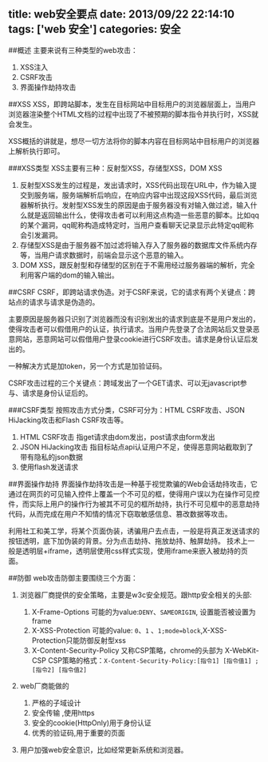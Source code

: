 title: web安全要点
date: 2013/09/22 22:14:10
tags: ['web 安全']
categories: 安全
---

##概述
主要来说有三种类型的web攻击：
1. XSS注入
2. CSRF攻击
3. 界面操作劫持攻击

##XSS
XSS，即跨站脚本，发生在目标网站中目标用户的浏览器层面上，当用户浏览器渲染整个HTML文档的过程中出现了不被预期的脚本指令并执行时，XSS就会发生。

XSS概括的讲就是，想尽一切方法将你的脚本内容在目标网站中目标用户的浏览器上解析执行即可。

###XSS类型
XSS主要有三种：反射型XSS，存储型XSS，DOM XSS
1. 反射型XSS发生的过程是，发出请求时，XSS代码出现在URL中，作为输入提交到服务端，服务端解析后响应，在响应内容中出现这段XSS代码，最后浏览器解析执行。发射型XSS发生的原因是由于服务器没有对输入做过滤，输入什么就是返回输出什么，使得攻击者可以利用这点构造一些恶意的脚本。比如qq的某个漏洞，qq昵称构造成特定时，当用户查看聊天记录显示此特定qq昵称会引发漏洞。
2. 存储型XSS是由于服务器不加过滤将输入存入了服务器的数据库文件系统内存等，当用户请求数据时，前端会显示这个恶意的输入。
3. DOM XSS，跟反射型和存储型的区别在于不需用经过服务器端的解析，完全利用客户端的dom的输入输出。

##CSRF
CSRF，即跨站请求伪造。对于CSRF来说，它的请求有两个关键点：跨站点的请求与请求是伪造的。

主要原因是服务器只识别了浏览器而没有识别发出的请求到底是不是用户发出的，使得攻击者可以假借用户的认证，执行请求。当用户先登录了合法网站后又登录恶意网站，恶意网站可以假借用户登录cookie进行CSRF攻击。请求是身份认证后发出的。

一种解决方式是加token，另一个方式是加验证码。

CSRF攻击过程的三个关键点：跨域发出了一个GET请求、可以无javascript参与、请求是身份认证后的。

###CSRF类型
按照攻击方式分类，CSRF可分为：HTML CSRF攻击、JSON HiJacking攻击和Flash CSRF攻击等。
1. HTML CSRF攻击 指get请求由dom发出，post请求由form发出
2. JSON HiJacking攻击  指目标站点api认证用户不足，使得恶意网站截取到了带有隐私的json数据
3. 使用flash发送请求

##界面操作劫持
界面操作劫持攻击是一种基于视觉欺骗的Web会话劫持攻击，它通过在网页的可见输入控件上覆盖一个不可见的框，使得用户误以为在操作可见控件，而实际上用户的操作行为被其不可见的框所劫持，执行不可见框中的恶意劫持代码，从而完成在用户不知情的情况下窃取敏感信息、篡改数据等攻击。

利用社工和美工学，将某个页面伪装，诱骗用户去点击，一般是将真正发送请求的按钮透明，底下加伪装的背景。分为点击劫持、拖放劫持、触屏劫持。
技术上一般是透明层+iframe，透明层使用css样式实现，使用iframe来嵌入被劫持的页面。

##防御
web攻击防御主要围绕三个方面：
1. 浏览器厂商提供的安全策略，主要是w3c安全规范。跟http安全相关的头部:
	1. X-Frame-Options
		可能的为value:`DENY`、`SAMEORIGIN`, 设置能否被设置为frame
	2. X-XSS-Protection
		可能的value:  `0`、`1` 、`1;mode=block`,X-XSS-Protection只能防御反射型xss
	3. X-Content-Security-Policy
		又称CSP策略，chrome的头部为 X-WebKit-CSP 
		CSP策略的格式：`X-Content-Security-Policy:[指令1] [指令值1] ; [指令2] [指令值2] `

2. web厂商能做的
	1. 严格的子域设计
	2. 安全传输 ,使用https
	3. 安全的cookie(HttpOnly)用于身份认证
	4. 优秀的验证码,用于重要的页面

3. 用户加强web安全意识，比如经常更新系统和浏览器。